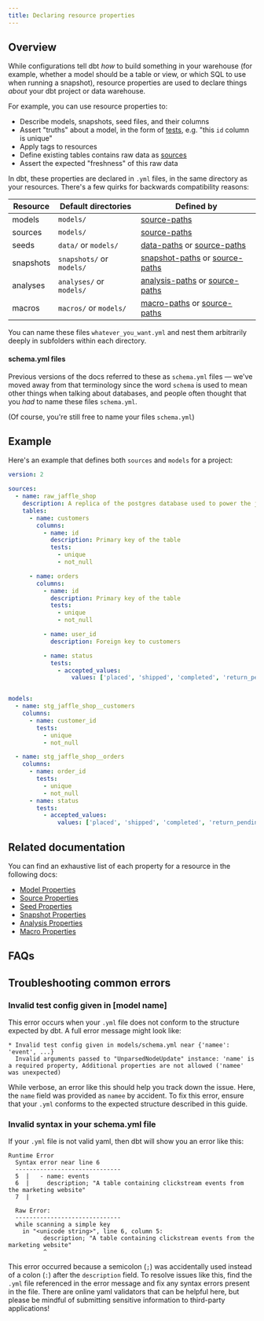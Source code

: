 ```yaml
---
title: Declaring resource properties
---
```


## Overview
While configurations tell dbt _how_ to build something in your warehouse (for example, whether a model should be a table or view, or which SQL to use when running a snapshot), resource properties are used to declare things _about_ your dbt project or data warehouse.

For example, you can use resource properties to:
* Describe models, snapshots, seed files, and their columns
* Assert "truths" about a model, in the form of [tests](testing), e.g. "this `id` column is unique"
* Apply tags to resources
* Define existing tables contains raw data as [sources](using-sources)
* Assert the expected "freshness" of this raw data

In dbt, these properties are declared in `.yml` files, in the same directory as your resources. There's a few quirks for backwards compatibility reasons:

| Resource  | Default directories       | Defined by                   |
|-----------|---------------------------|------------------------------|
| models    | `models/`                 | [source-paths](source-paths) |
| sources   | `models/`                 | [source-paths](source-paths) |
| seeds     | `data/` or `models/`      | [data-paths](data-paths) or [source-paths](source-paths) |
| snapshots | `snapshots/` or `models/` | [snapshot-paths](snapshot-paths) or [source-paths](source-paths) |
| analyses  | `analyses/` or `models/`  | [analysis-paths](analysis-paths) or [source-paths](source-paths) |
| macros    | `macros/` or `models/`    | [macro-paths](macro-paths) or [source-paths](source-paths) |

You can name these files `whatever_you_want.yml` and nest them arbitrarily deeply in subfolders within each directory.

<Alert type='info'>

#### schema.yml files

Previous versions of the docs referred to these as `schema.yml` files — we've moved away from that terminology since the word `schema` is used to mean other things when talking about databases, and people often thought that you _had_ to name these files `schema.yml`.

(Of course, you're still free to name your files `schema.yml`)

</Alert>

## Example
Here's an example that defines both `sources` and `models` for a project:

<File name='models/jaffle_shop.yml'>

```yml
version: 2

sources:
  - name: raw_jaffle_shop
    description: A replica of the postgres database used to power the jaffle_shop app.
    tables:
      - name: customers
        columns:
          - name: id
            description: Primary key of the table
            tests:
              - unique
              - not_null

      - name: orders
        columns:
          - name: id
            description: Primary key of the table
            tests:
              - unique
              - not_null

          - name: user_id
            description: Foreign key to customers

          - name: status
            tests:
              - accepted_values:
                  values: ['placed', 'shipped', 'completed', 'return_pending', 'returned']


models:
  - name: stg_jaffle_shop__customers
    columns:
      - name: customer_id
        tests:
          - unique
          - not_null

  - name: stg_jaffle_shop__orders
    columns:
      - name: order_id
        tests:
          - unique
          - not_null
      - name: status
        tests:
          - accepted_values:
              values: ['placed', 'shipped', 'completed', 'return_pending', 'returned']


```

</File>


## Related documentation
You can find an exhaustive list of each property for a resource in the following docs:
* [Model Properties](model-properties)
* [Source Properties](source-properties)
* [Seed Properties](seed-properties)
* [Snapshot Properties](snapshot-properties)
* [Analysis Properties](analysis-properties)
* [Macro Properties](macro-properties)

## FAQs
<FAQ src="schema-yml-name" />
<FAQ src="resource-yml-name" />
<FAQ src="multiple-resource-yml-files" />
<FAQ src="properties-not-in-config" />
<FAQ src="why-version-2" />
<FAQ src="yaml-file-extension" />

## Troubleshooting common errors

### Invalid test config given in [model name]

This error occurs when your `.yml` file does not conform to the structure expected by dbt. A full error message might look like:
```
* Invalid test config given in models/schema.yml near {'namee': 'event', ...}
  Invalid arguments passed to "UnparsedNodeUpdate" instance: 'name' is a required property, Additional properties are not allowed ('namee' was unexpected)
```

While verbose, an error like this should help you track down the issue. Here, the `name` field was provided as `namee` by accident. To fix this error, ensure that your `.yml` conforms to the expected structure described in this guide.

### Invalid syntax in your schema.yml file

If your `.yml` file is not valid yaml, then dbt will show you an error like this:

```
Runtime Error
  Syntax error near line 6
  ------------------------------
  5  |   - name: events
  6  |     description; "A table containing clickstream events from the marketing website"
  7  |

  Raw Error:
  ------------------------------
  while scanning a simple key
    in "<unicode string>", line 6, column 5:
          description; "A table containing clickstream events from the marketing website"
          ^

```

This error occurred because a semicolon (`;`) was accidentally used instead of a colon (`:`) after the `description` field. To resolve issues like this, find the `.yml` file referenced in the error message and fix any syntax errors present in the file. There are online yaml validators that can be helpful here, but please be mindful of submitting sensitive information to third-party applications!
